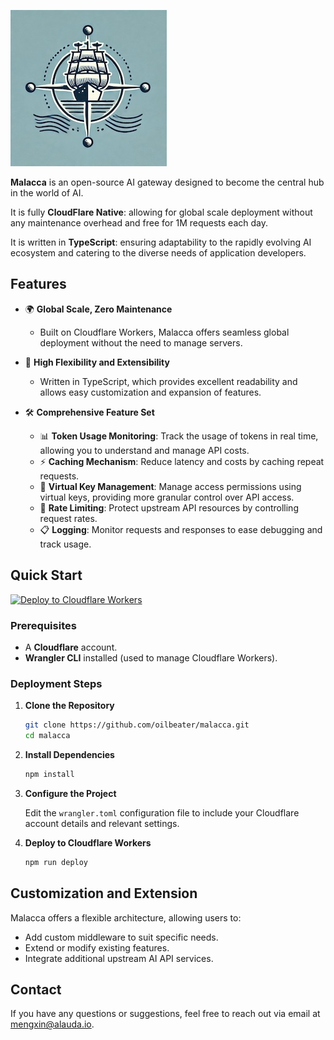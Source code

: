 ![Malacca Logo](./docs/malacca.jpg)

**Malacca** is an open-source AI gateway designed to become the central hub in the world of AI.

It is fully **CloudFlare Native**: allowing for global scale deployment without any maintenance overhead and free for 1M requests each day.

It is written in **TypeScript**: ensuring adaptability to the rapidly evolving AI ecosystem and catering to the diverse needs of application developers.

## Features

- 🌍 **Global Scale, Zero Maintenance**
  - Built on Cloudflare Workers, Malacca offers seamless global deployment without the need to manage servers.
  
- 🧩 **High Flexibility and Extensibility**
  - Written in TypeScript, which provides excellent readability and allows easy customization and expansion of features.
  
- 🛠️ **Comprehensive Feature Set**
  - 📊 **Token Usage Monitoring**: Track the usage of tokens in real time, allowing you to understand and manage API costs.
  - ⚡ **Caching Mechanism**: Reduce latency and costs by caching repeat requests.
  - 🔑 **Virtual Key Management**: Manage access permissions using virtual keys, providing more granular control over API access.
  - 🚦 **Rate Limiting**: Protect upstream API resources by controlling request rates.
  - 📋 **Logging**: Monitor requests and responses to ease debugging and track usage.

## Quick Start

[![Deploy to Cloudflare Workers](https://deploy.workers.cloudflare.com/button)](https://deploy.workers.cloudflare.com/?url=https://github.com/oilbeater/malacca)

### Prerequisites

- A **Cloudflare** account.
- **Wrangler CLI** installed (used to manage Cloudflare Workers).

### Deployment Steps

1. **Clone the Repository**

   ```bash
   git clone https://github.com/oilbeater/malacca.git
   cd malacca
   ```

2. **Install Dependencies**

   ```bash
   npm install
   ```

3. **Configure the Project**

   Edit the `wrangler.toml` configuration file to include your Cloudflare account details and relevant settings.

4. **Deploy to Cloudflare Workers**

   ```bash
   npm run deploy
   ```

## Customization and Extension

Malacca offers a flexible architecture, allowing users to:

- Add custom middleware to suit specific needs.
- Extend or modify existing features.
- Integrate additional upstream AI API services.

## Contact

If you have any questions or suggestions, feel free to reach out via email at [mengxin@alauda.io](mailto:mengxin@alauda.io).
